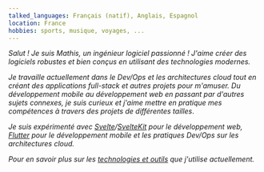 ```yaml
---
talked_languages: Français (natif), Anglais, Espagnol
location: France
hobbies: sports, musique, voyages, ...
---
```


*Salut ! Je suis Mathis, un ingénieur logiciel passionné ! J'aime créer des logiciels robustes et bien conçus en utilisant des technologies modernes.*

*Je travaille actuellement dans le Dev/Ops et les architectures cloud tout en créant des applications full-stack et autres projets pour m'amuser. Du développement mobile au développement web en passant par d'autres sujets connexes, je suis curieux et j'aime mettre en pratique mes compétences à travers des projets de différentes tailles*.

*Je suis expérimenté avec [Svelte](https://svelte.dev)/[SvelteKit](https://kit.svelte.dev) pour le développement web, [Flutter](https://flutter.dev) pour le développement mobile et les pratiques Dev/Ops sur les architectures cloud.*

*Pour en savoir plus sur les [technologies et outils](/tech) que j'utilise actuellement.*
